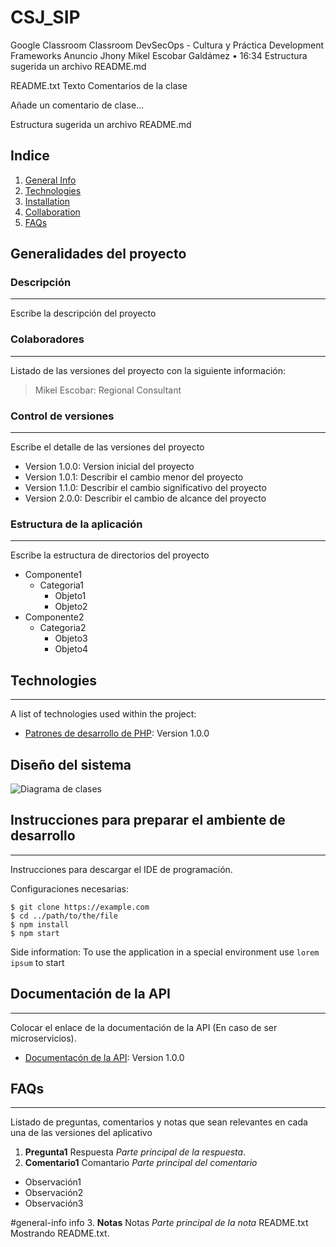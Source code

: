 # CSJ_SIP

Google Classroom
Classroom
DevSecOps - Cultura y Práctica
Development Frameworks
Anuncio
Jhony Mikel Escobar Galdámez
•
16:34
Estructura sugerida un archivo README.md

README.txt
Texto
Comentarios de la clase

Añade un comentario de clase…

Estructura sugerida un archivo README.md
## Indice
1. [General Info](#general-info)
2. [Technologies](#technologies)
3. [Installation](#installation)
4. [Collaboration](#collaboration)
5. [FAQs](#faqs)

## Generalidades del proyecto
### Descripción
***
Escribe la descripción del proyecto
### Colaboradores
***
Listado de las versiones del proyecto con la siguiente información:
> Mikel Escobar: Regional Consultant

### Control de versiones
***
Escribe el detalle de las versiones del proyecto
* Version 1.0.0: Version inicial del proyecto
* Version 1.0.1: Describir el cambio menor del proyecto
* Version 1.1.0: Describir el cambio significativo del proyecto
* Version 2.0.0: Describir el cambio de alcance del proyecto

### Estructura de la aplicación
***
Escribe la estructura de directorios del proyecto
* Componente1
  * Categoria1
    * Objeto1
    * Objeto2
* Componente2
  * Categoria2
    * Objeto3
    * Objeto4

## Technologies
***
A list of technologies used within the project:
* [Patrones de desarrollo de PHP](https://refactoring.guru/es/design-patterns/php): Version 1.0.0 

## Diseño del sistema
![Diagrama de clases](https://okdiario.com/img/2018/11/07/mira-en-que-consiste-un-diagrama-de-clases-655x368.jpg)

## Instrucciones para preparar el ambiente de desarrollo
***
Instrucciones para descargar el IDE de programación.

Configuraciones necesarias:
```
$ git clone https://example.com
$ cd ../path/to/the/file
$ npm install
$ npm start
```
Side information: To use the application in a special environment use ```lorem ipsum``` to start
## Documentación de la API
***
Colocar el enlace de la documentación de la API (En caso de ser microservicios).
* [Documentacón de la API](https://pokeapi.co/): Version 1.0.0
## FAQs
***
Listado de preguntas, comentarios y notas que sean relevantes en cada una de las versiones del aplicativo
1. **Pregunta1**
Respuesta _Parte principal de la respuesta_. 
2. **Comentario1**
Comantario _Parte principal del comentario_
* Observación1
* Observación2
* Observación3

#general-info
info
3. **Notas**
Notas _Parte principal de la nota_
README.txt
Mostrando README.txt.
